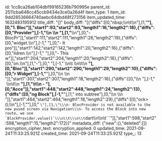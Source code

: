 id: 1cc8ca26ab104dbf99165236b790995e
parent_id: 2511cba648cc45ccb9434e3ce0a26d4f
item_type: 1
item_id: 9dd28536664740aebc64dbd48f273156
item_updated_time: 1632483195912
title_diff: "[]"
body_diff: "[{\"diffs\":[[0,\"nbsp;\\\n\\t\\\n\"],[1,\"**\"],[0,\"1.  Bloc\"]],\"start1\":93,\"start2\":93,\"length1\":16,\"length2\":18},{\"diffs\":[[0,\"Provider\"],[-1,\"\\\n    \\\n    \"],[1,\"**\\\n\"],[0,\"- BlocPr\"]],\"start1\":111,\"start2\":111,\"length1\":26,\"length2\":19},{\"diffs\":[[0,\"widget.\\\n\"],[-1,\"    \"],[0,\"- It pro\"]],\"start1\":142,\"start2\":142,\"length1\":20,\"length2\":16},{\"diffs\":[[0,\"ildren.\\\n\"],[-1,\"    \"],[0,\"- This w\"]],\"start1\":204,\"start2\":204,\"length1\":20,\"length2\":16},{\"diffs\":[[0,\"on.\\\n\"],[1,\"-\"],[0,\" \"],[-1,\"   \\\n\\t&nbsp;\\\n\\t\\\n    **\"],[0,\"Bloc\"]],\"start1\":290,\"start2\":290,\"length1\":29,\"length2\":10},{\"diffs\":[[0,\"r Widget\"],[-1,\"**\"],[0,\"\\\n    \\\n  \"]],\"start1\":307,\"start2\":307,\"length1\":18,\"length2\":16},{\"diffs\":[[0,\"\\\n   \"],[-1,\" &nbsp;\\\n\\t\\\n    **\"],[1,\"\\t\\\n - \"],[0,\"Acce\"]],\"start1\":448,\"start2\":448,\"length1\":24,\"length2\":13},{\"diffs\":[[0,\"ng Block\"],[-1,\"**\"],[1,\" into subtree\"],[0,\"\\\n    \\\n  \"]],\"start1\":464,\"start2\":464,\"length1\":18,\"length2\":29},{\"diffs\":[[0,\"ock>();\\\n\"],[-1,\"\"],[0,\"    ```\"],[1,\"\\\n- BlocProvider is not available to the new pused screen via Navigation\\\n- To access the Block into new route, we use `BlockProvider.value()`\\\n\\t\\\n\\t```dart\\\n\\\n\\t```\"]],\"start1\":598,\"start2\":598,\"length1\":15,\"length2\":172}]"
metadata_diff: {"new":{},"deleted":[]}
encryption_cipher_text: 
encryption_applied: 0
updated_time: 2021-09-24T11:33:25.921Z
created_time: 2021-09-24T11:33:25.921Z
type_: 13